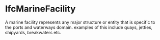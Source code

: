 IfcMarineFacility
=================

A marine facility represents any major structure or entity that is specific to the ports and waterways domain. examples of this include quays, jetties, shipyards, breakwaters etc.
